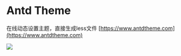 # Antd Theme

在线动态设置主题，直接生成less文件 [https://www.antdtheme.com](https://www.antdtheme.com)

![](https://github.com/gzgogo/antd-theme/blob/master/screenshot.png)
